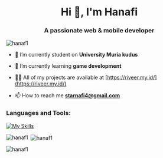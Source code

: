 

<h1 align="center">Hi 👋, I'm Hanafi</h1>
<h3 align="center">A passionate web & mobile developer</h3>

<p align="left"> <img src="https://komarev.com/ghpvc/?username=hanaf1&label=Profile%20views&color=0e75b6&style=flat" alt="hanaf1" /> </p>

- 🔭 I’m currently student on **University Muria kudus**

- 🌱 I’m currently learning **game development**

- 👨‍💻 All of my projects are available at [https://riveer.my.id/](https://riveer.my.id/)

- 📫 How to reach me **starnafi4@gmail.com**


<h3 align="left">Languages and Tools:</h3>

[![My Skills](https://skillicons.dev/icons?i=java,kotlin,nodejs,js,figma,flutter,php,laravel,tailwind,bootstrap,androidstudio,net,python,linux&theme=light)](https://skillicons.dev)

<p><img align="left" src="https://github-readme-stats.vercel.app/api/top-langs?username=hanaf1&show_icons=true&locale=en&layout=compact" alt="hanaf1" /></p>

<p>&nbsp;<img align="center" src="https://github-readme-stats.vercel.app/api?username=hanaf1&show_icons=true&locale=en" alt="hanaf1" /></p>

<p><img align="center" src="https://github-readme-streak-stats.herokuapp.com/?user=hanaf1&" alt="hanaf1" /></p>
